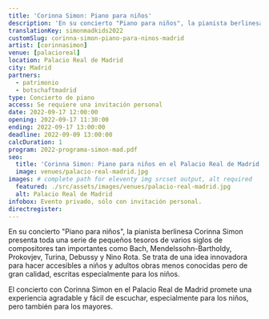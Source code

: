 ```yaml
---
title: 'Corinna Simon: Piano para niños'
description: 'En su concierto "Piano para niños", la pianista berlinesa Corinna Simon presenta toda una serie de pequeños tesoros de varios siglos.'
translationKey: simonmadkids2022
customSlug: corinna-simon-piano-para-ninos-madrid
artist: [corinnasimon]
venue: [palacioreal]
location: Palacio Real de Madrid
city: Madrid
partners:
  - patrimonio
  - botschaftmadrid
type: Concierto de piano
access: Se requiere una invitación personal
date: 2022-09-17 12:00:00
opening: 2022-09-17 11:30:00
ending: 2022-09-17 13:00:00
deadline: 2022-09-09 13:00:00
calcDuration: 1
program: 2022-programa-simon-mad.pdf
seo:
  title: 'Corinna Simon: Piano para niños en el Palacio Real de Madrid'
  image: venues/palacio-real-madrid.jpg
images: # complete path for eleventy img srcset output, alt required
  featured: ./src/assets/images/venues/palacio-real-madrid.jpg
  alt: Palacio Real de Madrid
infobox: Evento privado, sólo con invitación personal.
directregister:
---
```


En su concierto "Piano para niños", la pianista berlinesa Corinna Simon presenta toda una serie de pequeños tesoros de varios siglos de compositores tan importantes como Bach, Mendelssohn-Bartholdy, Prokovjev, Turina, Debussy y Nino Rota. Se trata de una idea innovadora para hacer accesibles a niños y adultos obras menos conocidas pero de gran calidad, escritas especialmente para los niños.

El concierto con Corinna Simon en el Palacio Real de Madrid promete una experiencia agradable y fácil de escuchar, especialmente para los niños, pero también para los mayores.
